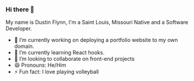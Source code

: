 ### Hi there 👋

My name is Dustin Flynn, I'm a Saint Louis, Missouri Native and a Software Developer.

- 🔭 I’m currently working on deploying a portfolio website to my own domain.
- 🌱 I’m currently learning React hooks.
- 👯 I’m looking to collaborate on front-end projects
- 😄 Pronouns: He/Him
- ⚡ Fun fact: I love playing volleyball

